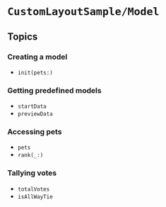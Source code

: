 # ``CustomLayoutSample/Model``

## Topics

### Creating a model

- ``init(pets:)``

### Getting predefined models

- ``startData``
- ``previewData``

### Accessing pets

- ``pets``
- ``rank(_:)``

### Tallying votes

- ``totalVotes``
- ``isAllWayTie``

